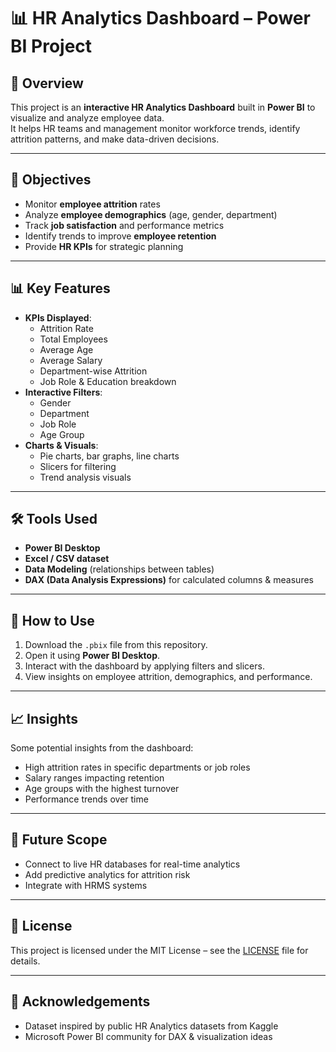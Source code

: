 # 📊 HR Analytics Dashboard – Power BI Project

## 📌 Overview
This project is an **interactive HR Analytics Dashboard** built in **Power BI** to visualize and analyze employee data.  
It helps HR teams and management monitor workforce trends, identify attrition patterns, and make data-driven decisions.

---

## 🎯 Objectives
- Monitor **employee attrition** rates
- Analyze **employee demographics** (age, gender, department)
- Track **job satisfaction** and performance metrics
- Identify trends to improve **employee retention**
- Provide **HR KPIs** for strategic planning

---

## 📊 Key Features
- **KPIs Displayed**:
  - Attrition Rate
  - Total Employees
  - Average Age
  - Average Salary
  - Department-wise Attrition
  - Job Role & Education breakdown
- **Interactive Filters**:
  - Gender
  - Department
  - Job Role
  - Age Group
- **Charts & Visuals**:
  - Pie charts, bar graphs, line charts
  - Slicers for filtering
  - Trend analysis visuals

---

## 🛠️ Tools Used
- **Power BI Desktop**
- **Excel / CSV dataset**
- **Data Modeling** (relationships between tables)
- **DAX (Data Analysis Expressions)** for calculated columns & measures

---

## 🚀 How to Use
1. Download the `.pbix` file from this repository.
2. Open it using **Power BI Desktop**.
3. Interact with the dashboard by applying filters and slicers.
4. View insights on employee attrition, demographics, and performance.

---

## 📈 Insights
Some potential insights from the dashboard:
- High attrition rates in specific departments or job roles
- Salary ranges impacting retention
- Age groups with the highest turnover
- Performance trends over time

---

## 📌 Future Scope
- Connect to live HR databases for real-time analytics
- Add predictive analytics for attrition risk
- Integrate with HRMS systems

---

## 📜 License
This project is licensed under the MIT License – see the [LICENSE](LICENSE) file for details.

---

## 🙌 Acknowledgements
- Dataset inspired by public HR Analytics datasets from Kaggle
- Microsoft Power BI community for DAX & visualization ideas

